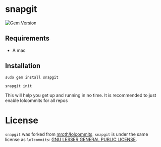 # snapgit

[![Gem Version](https://badge.fury.io/rb/snapgit.svg)](https://rubygems.org/gems/snapgit)

## Requirements

- A mac

## Installation

```
sudo gem install snapgit
```

```
snapgit init
```

This will help you get up and running in no time. It is recommended to just enable lolcommits for all repos

# License

`snapgit` was forked from [mroth/lolcommits](https://github.com/mroth/lolcommits). `snapgit` is under the same license as `lolcommits`: [GNU LESSER GENERAL PUBLIC LICENSE](https://github.com/snapgit/snapgit/blob/master/LICENSE).
